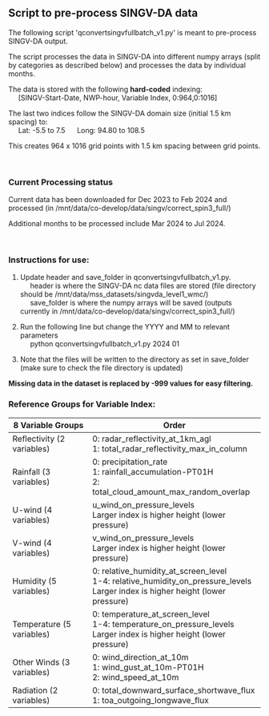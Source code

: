 ## Script to pre-process SINGV-DA data 

The following script 'qconvertsingvfullbatch_v1.py' is meant to pre-process SINGV-DA output.

The script processes the data in SINGV-DA into different numpy arrays (split by categories as described below) and processes the data by individual months.

The data is stored with the following <b>hard-coded</b> indexing:<br>
&nbsp;&nbsp;&nbsp;&nbsp; [SINGV-Start-Date, NWP-hour, Variable Index, 0:964,0:1016]

The last two indices follow the SINGV-DA domain size (initial 1.5 km spacing) to:</br>
&nbsp;&nbsp;&nbsp;&nbsp; Lat: -5.5 to 7.5
&nbsp;&nbsp;&nbsp;&nbsp; Long: 94.80 to 108.5
  
This creates 964 x 1016 grid points with 1.5 km spacing between grid points.
  
<br>

### Current Processing status

Current data has been downloaded for Dec 2023 to Feb 2024 and processed (in /mnt/data/co-develop/data/singv/correct_spin3_full/) 

Additional months to be processed include Mar 2024 to Jul 2024.

<br>

### Instructions for use:

1. Update header and save_folder in qconvertsingvfullbatch_v1.py. </br>
&nbsp;&nbsp;&nbsp;&nbsp; header is where the SINGV-DA nc data files are stored (file directory should be /mnt/data/mss_datasets/singvda_level1_wmc/)</br>
&nbsp;&nbsp;&nbsp;&nbsp; save_folder is where the numpy arrays will be saved (outputs currently in /mnt/data/co-develop/data/singv/correct_spin3_full/) </br>

2. Run the following line but change the YYYY and MM to relevant parameters </br>
&nbsp;&nbsp;&nbsp;&nbsp; python qconvertsingvfullbatch_v1.py 2024 01 </br>

3. Note that the files will be written to the directory as set in save_folder (make sure to check the file directory is updated)

<b>Missing data in the dataset is replaced by -999 values for easy filtering. </b>

### Reference Groups for Variable Index:

| 8 Variable Groups       | Order                                                                                                                                                  |
|-------------------------|--------------------------------------------------------------------------------------------------------------------------------------------------------|
| Reflectivity (2 variables) | 0: radar_reflectivity_at_1km_agl<br>1: total_radar_reflectivity_max_in_column                                                                       |
| Rainfall (3 variables)     | 0: precipitation_rate<br>1: rainfall_accumulation-PT01H<br>2: total_cloud_amount_max_random_overlap                                                  |
| U-wind (4 variables)       | u_wind_on_pressure_levels<br>Larger index is higher height (lower pressure)                                                                         |
| V-wind (4 variables)       | v_wind_on_pressure_levels<br>Larger index is higher height (lower pressure)                                                                         |
| Humidity (5 variables)     | 0: relative_humidity_at_screen_level<br>1-4: relative_humidity_on_pressure_levels<br>Larger index is higher height (lower pressure)                  |
| Temperature (5 variables)  | 0: temperature_at_screen_level<br>1-4: temperature_on_pressure_levels<br>Larger index is higher height (lower pressure)                             |
| Other Winds (3 variables)  | 0: wind_direction_at_10m<br>1: wind_gust_at_10m-PT01H<br>2: wind_speed_at_10m                                                                      |
| Radiation (2 variables)    | 0: total_downward_surface_shortwave_flux<br>1: toa_outgoing_longwave_flux                                                                           |

